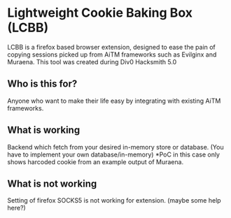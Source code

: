 # Lightweight Cookie Baking Box (LCBB)
LCBB is a firefox based browser extension, designed to ease the pain of copying sessions picked up from AiTM frameworks such as Evilginx and Muraena. 
This tool was created during Div0 Hacksmith 5.0

## Who is this for?
Anyone who want to make their life easy by integrating with existing AiTM frameworks. 

## What is working
Backend which fetch from your desired in-memory store or database. (You have to implement your own database/in-memory)
*PoC in this case only shows harcoded cookie from an example output of Muraena.

## What is not working
Setting of firefox SOCKS5 is not working for extension. (maybe some help here?)